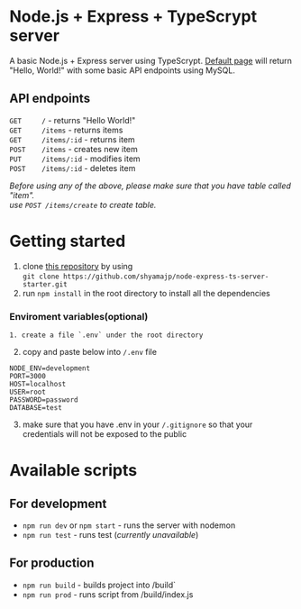 # Node.js + Express + TypeScrypt server
A basic Node.js + Express server using TypeScrypt.
[Default page](http://localhost:3000) will return "Hello, World!" with some basic API endpoints using MySQL.

## API endpoints
`GET     /` - returns "Hello World!"  
`GET     /items` - returns items  
`GET     /items/:id` - returns item  
`POST    /items` - creates new item  
`PUT     /items/:id` - modifies item   
`POST    /items/:id` - deletes item

*Before using any of the above, please make sure that you have table called "item".*  
*use `POST /items/create` to create table.*

# Getting started
1. clone [this repository](https://github.com/shyamajp/node-express-ts-server-starter) by using   
`git clone https://github.com/shyamajp/node-express-ts-server-starter.git`
2. run `npm install` in the root directory to install all the dependencies

### Enviroment variables(optional)
    1. create a file `.env` under the root directory  
2. copy and paste below into `/.env` file
```
NODE_ENV=development
PORT=3000
HOST=localhost
USER=root
PASSWORD=password
DATABASE=test
```
3. make sure that you have .env in your `/.gitignore` so that your credentials will not be exposed to the public

# Available scripts
## For development
- `npm run dev` or `npm start` - runs the server with nodemon
- `npm run test` - runs test (*currently unavailable*)
## For production
- `npm run build` - builds project into /build`  
- `npm run prod` - runs script from /build/index.js